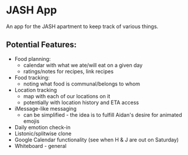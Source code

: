 # JASH App

An app for the JASH apartment to keep track of various things.

## Potential Features:

- Food planning: 
  - calendar with what we ate/will eat on a given day
  - ratings/notes for recipes, link recipes
- Food tracking:
  - noting what food is communal/belongs to whom
- Location tracking
  - map with each of our locations on it
  - potentially with location history and ETA access
- iMessage-like messaging
  - can be simplified - the idea is to fulfill Aidan's desire for animated emojis
- Daily emotion check-in
- Listonic/splitwise clone
- Google Calendar functionality (see when H & J are out on Saturday)
- Whiteboard - general